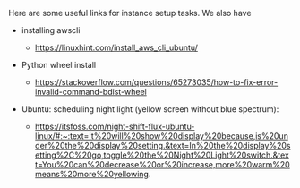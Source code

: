 Here are some useful links for instance setup tasks. We also have 

* installing awscli
    * https://linuxhint.com/install_aws_cli_ubuntu/

* Python wheel install
    * https://stackoverflow.com/questions/65273035/how-to-fix-error-invalid-command-bdist-wheel

* Ubuntu: scheduling night light (yellow screen without blue spectrum):
    * https://itsfoss.com/night-shift-flux-ubuntu-linux/#:~:text=It%20will%20show%20display%20because,is%20under%20the%20display%20setting.&text=In%20the%20display%20setting%2C%20go,toggle%20the%20Night%20Light%20switch.&text=You%20can%20decrease%20or%20increase,more%20warm%20means%20more%20yellowing.
